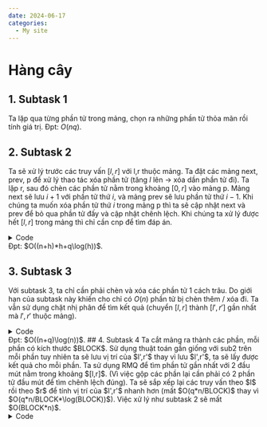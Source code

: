 ```yaml
---
date: 2024-06-17
categories:
  - My site
---
```

# Hàng cây
## 1. Subtask 1
Ta lặp qua từng phần tử trong mảng, chọn ra những phần tử thỏa mãn rồi tính giá trị. Đpt: $O(nq)$.

## 2. Subtask 2
Ta sẽ xử lý trước các truy vấn $[l,r]$ với l,r thuộc mảng.
Ta đặt các mảng next, prev, p để xử lý thao tác xóa phần tử (tăng $l$ lên -> xóa dần phần tử đi).
Ta lặp r, sau đó chèn các phần tử nằm trong khoảng $[0,r]$ vào mảng p. Mảng next sẽ lưu $i+1$ với phần tử thứ $i$, và mảng prev sẽ lưu phần tử thứ $i-1$.
Khi chúng ta muốn xóa phần tử thứ $i$ trong mảng p thì ta sẽ cập nhật next và prev để bỏ qua phần tử đấy và cập nhật chênh lệch.
Khi chúng ta xử lý được hết $[l,r]$ trong mảng thì chỉ cần cnp để tìm đáp án.

<details>
<summary>Code</summary>
```c++ linenums="1"
void update(int *p, int *prev, int *next, int i, long long &sum, int size)
{
    if (next[i] != size && prev[i] != -1)
    {
        sum += abs(p[next[i]] - p[prev[i]]);
    }
    if (next[i] != size)
    {
        sum -= abs(p[next[i]] - p[i]);
        prev[next[i]] = prev[i];
    }
    if (prev[i] != -1)
    {
        sum -= abs(p[prev[i]] - p[i]);
        next[prev[i]] = next[i];
    }
}
void sub2(vector<int> &p, vector<query *> &queries)
{
    int distinct = 0;
    bool cnt[401];
    fill(cnt, cnt + 401, 0);
    for (int i = 0; i < n; i++)
    {
        if (!cnt[p[i]])
        {
            cnt[p[i]] = 1;
            distinct++;
        }
    }
    long long mp[401][401];
    vector<int> p2 = p;
    sort(p.begin(), p.end());
    unique(p.begin(), p.end());
    while (p.size() != distinct)
        p.pop_back();
    int p3[n], prev[n], next[n];
    for (int i = 0; i < p.size(); i++)
    {
        vector<int> idx[401];
        int counter = 0;
        long long sum = 0;
        for (int j = 0; j < n; j++)
        {
            if (p2[j] <= p[i])
            {
                p3[counter] = p2[j];
                prev[counter] = counter - 1;
                next[counter] = counter + 1;
                idx[p2[j]].push_back(counter);
                if (counter >= 1)
                    sum += abs(p3[counter - 1] - p2[j]);
                counter++;
            }
        }
        mp[p[0]][p[i]] = sum;
        for (int j = 1; j <= i; j++)
        {
            for (auto &k : idx[p[j - 1]])
            {
                update(p3, prev, next, k, sum, counter);
            }
            mp[p[j]][p[i]] = sum;
        }
    }
    for (int i = 0; i < q; i++)
    {
        int l = queries[i]->l, r = queries[i]->r;
        int ll = lower_bound(p.begin(), p.end(), l) - p.begin();
        int rr = upper_bound(p.begin(), p.end(), r) - p.begin() - 1;
        if (ll > rr)
        {
            cout << 0 << '\n';
            continue;
        }
        cout << mp[p[ll]][p[rr]] << '\n';
    }
}
```
</details>
Đpt: $O((n+h)*h+q\log(h))$.

## 3. Subtask 3
Với subtask 3, ta chỉ cần phải chèn và xóa các phần tử 1 cách trâu. Do giới hạn của subtask này khiến cho chỉ có $O(n)$ phần tử bị chèn thêm / xóa đi.
Ta vẫn sử dụng chặt nhị phân để tìm kết quả (chuyển $[l,r]$ thành $[l',r']$ gần nhất mà $l',r'$ thuộc mảng).

<details>
<summary>Code</summary>
```c++ linenums="1"
void add(map<int, int> &s, int i, int x, long long &sum)
{
    auto it = s.lower_bound(i), it2 = it;
    if (it != s.begin())
        it2--;
    if (it != s.end() && it != s.begin())
    {
        sum -= abs((*it).second - (*it2).second);
    }
    if (it != s.end())
    {
        sum += abs((*it).second - x);
    }
    if (it != s.begin())
    {
        sum += abs((*it2).second - x);
    }
    s[i] = x;
}
void rmv(map<int, int> &s, int i, long long &sum)
{
    auto it = s.lower_bound(i), it2 = it, it3 = it;
    if (it != s.begin())
        it3--;
    it2++;
    if (it2 != s.end() && it != s.begin())
    {
        sum += abs((*it2).second - (*it3).second);
    }
    if (it2 != s.end())
    {
        sum -= abs((*it2).second - (*it).second);
    }
    if (it != s.begin())
    {
        sum -= abs((*it3).second - (*it).second);
    }
    s.erase(it);
}
void sub3(vector<int> &p, vector<query *> &queries)
{
    map<int, vector<int>> idx;
    for (auto &i : p)
        idx[i].push_back(&i - &p.front());
    long long sum = 0;
    map<int, int> s;
    sort(p.begin(), p.end());
    unique(p.begin(), p.end());
    while (p.size() != idx.size())
        p.pop_back();
    int oldl = queries.front()->l, oldr = queries.front()->r, oldll, oldrr;
    oldll = lower_bound(p.begin(), p.end(), oldl) - p.begin();
    oldrr = upper_bound(p.begin(), p.end(), oldr) - p.begin() - 1;
    for (int i = oldll; i <= oldrr; i++)
    {
        for (auto &k : idx[p[i]])
        {
            add(s, k, p[i], sum);
        }
    }
    cout << sum << '\n';
    for (int i = 1; i < q; i++)
    {
        int l = queries[i]->l, r = queries[i]->r;
        int ll = lower_bound(p.begin(), p.end(), l) - p.begin();
        int rr = upper_bound(p.begin(), p.end(), r) - p.begin() - 1;
        while (ll > oldll)
        {
            for (auto &k : idx[p[oldll]])
            {
                rmv(s, k, sum);
            }
            oldll++;
        }
        while (rr > oldrr)
        {
            oldrr++;
            for (auto &k : idx[p[oldrr]])
            {
                add(s, k, p[oldrr], sum);
            }
        }
        if (ll > rr)
        {
            cout << 0 << '\n';
            continue;
        }
        cout << sum << '\n';
    }
}
```
</details>
Đpt: $O((n+q)\log(n))$.
## 4. Subtask 4
Ta cắt mảng ra thành các phần, mỗi phần có kích thước $BLOCK$.
Sử dụng thuật toán gần giống với sub2 trên mỗi phần tuy nhiên ta sẽ lưu vị trí của $l',r'$ thay vì lưu $l',r'$, ta sẽ lấy được kết quả cho mỗi phần.
Ta sử dụng RMQ để tìm phần tử gần nhất với 2 đầu mút nằm trong khoảng $[l,r]$.
(Vì việc gộp các phần lại cần phải có 2 phần tử đầu mút để tìm chênh lệch đúng).
Ta sẽ sắp xếp lại các truy vấn theo $l$ rồi theo $r$ để tính vị trí của $l',r'$ nhanh hơn (mất $O(q*n/BLOCK)$ thay vì $O(q*n/BLOCK*\log(BLOCK))$).
Việc xử lý như subtask 2 sẽ mất $O(BLOCK*n)$.
<details>
<summary>Code</summary>
```c++ linenums="1"
struct result
{
    long long query;
    int first, last;
};
struct block
{
    // blk^2
    long long mp[BLOCK][BLOCK];
    // blk*log(blk)
    int rmq[lgblk][BLOCK], rmq2[lgblk][BLOCK];
    // blk
    vector<int> p, p2;
    result query(int l, int r, int ll, int rr)
    {
        if (ll > rr)
            return {0, -1, -1};
        int lg = _lg[rr - ll + 1];
        return {mp[ll][rr], p2[min(rmq[lg][ll], rmq[lg][rr - (1 << lg) + 1])],
                p2[max(rmq2[lg][ll], rmq2[lg][rr - (1 << lg) + 1])]};
    }
};
void process(vector<int> p, block &blk)
{
    map<int, vector<int>> idx;
    for (int i = 0; i < BLOCK; i++)
    {
        idx[p[i]].push_back(i);
    }
    blk.p2 = p;
    sort(p.begin(), p.end());
    unique(p.begin(), p.end());
    vector<int> orders(BLOCK);
    while (p.size() != idx.size())
        p.pop_back();
    for (int i = 0; i < BLOCK; i++)
        orders[i] = lower_bound(p.begin(), p.end(), blk.p2[i]) - p.begin();
    blk.p = p;
    for (int i = 0; i < p.size(); i++)
    {
        blk.rmq[0][i] = idx[p[i]].front();
        blk.rmq2[0][i] = idx[p[i]].back();
    }
    for (int i = 1; i <= lgblk; i++)
    {
        for (int j = 0; j + (1 << i) <= p.size(); j++)
        {
            blk.rmq[i][j] =
                min(blk.rmq[i - 1][j], blk.rmq[i - 1][j + (1 << (i - 1))]);
            blk.rmq2[i][j] =
                max(blk.rmq2[i - 1][j], blk.rmq2[i - 1][j + (1 << (i - 1))]);
        }
    }
    int p3[n], prev[n], next[n];
    for (int j = 0; j < p.size(); j++)
    {

        vector<int> idx[BLOCK];
        int counter = 0;
        long long sum = 0;
        for (int i = 0; i < BLOCK; i++)
        {
            if (orders[i] <= j)
            {
                p3[counter] = blk.p2[i];
                prev[counter] = counter - 1;
                next[counter] = counter + 1;
                idx[orders[i]].push_back(counter);
                if (counter >= 1)
                    sum += abs(p3[counter - 1] - blk.p2[i]);
                counter++;
            }
        }
        blk.mp[0][j] = sum;
        for (int i = 1; i <= j; i++)
        {
            for (auto k : idx[i - 1])
            {
                update(p3, prev, next, k, sum, counter);
            }
            blk.mp[i][j] = sum;
        }
    }
}
void sub4(vector<int> &p, vector<query *> &queries)
{
    block blks[n / BLOCK];
    for (int i = 0; i < n / BLOCK; i++)
    {
        process(vector<int>(p.begin() + i * BLOCK, p.begin() + (i + 1) * BLOCK),
                blks[i]);
    }
    vector<int> ll(n / BLOCK), rr(n / BLOCK);
    sort(queries.begin(), queries.end(),
         [](query *a, query *b)
         { return a->l < b->l; });
    for (auto &i : queries)
    {
        for (int j = 0; j < n / BLOCK; j++)
        {
            int psz = blks[j].p.size();
            while (ll[j] < psz && blks[j].p[ll[j]] < i->l)
                ll[j]++;
        }
        i->ll = ll;
    }
    sort(queries.begin(), queries.end(),
         [](query *a, query *b)
         { return a->r < b->r; });
    vector<long long> qres(q);
    for (auto &i : queries)
    {
        long long res = 0;
        vector<int> acc;
        for (int j = 0; j < n / BLOCK; j++)
        {
            int psz = blks[j].p.size();
            while (rr[j] < psz && blks[j].p[rr[j]] <= i->r)
                rr[j]++;
            result x = blks[j].query(i->l, i->r, i->ll[j], rr[j] - 1);
            res += x.query;
            if (x.first != -1)
            {
                acc.push_back(x.first);
                acc.push_back(x.last);
            }
        }
        for (int i = 1; i + 1 < acc.size(); i += 2)
            res += abs(acc[i] - acc[i + 1]);
        qres[i->id] = res;
    }
    for (auto &i : qres)
        cout << i << '\n';
}
```
</details>
Chọn $BLOCK=\sqrt{n}$ ta có đpt $O((n+q)\sqrt{n})$.